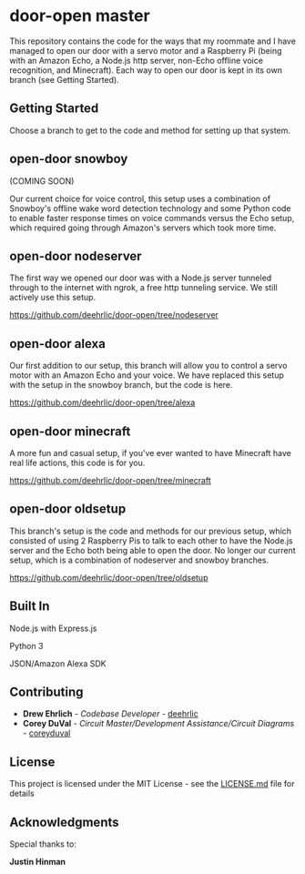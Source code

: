 # door-open master

This repository contains the code for the ways that my roommate and I have managed to open our door with a servo motor and a Raspberry Pi (being with an Amazon Echo, a Node.js http server, non-Echo offline voice recognition, and Minecraft). Each way to open our door is kept in its own branch (see Getting Started).

## Getting Started

Choose a branch to get to the code and method for setting up that system.

## open-door snowboy
(COMING SOON)

Our current choice for voice control, this setup uses a combination of Snowboy's offline wake word detection technology and some Python code to enable faster response times on voice commands versus the Echo setup, which required going through Amazon's servers which took more time. 

## open-door nodeserver

The first way we opened our door was with a Node.js server tunneled through to the internet with ngrok, a free http tunneling service. We still actively use this setup.

https://github.com/deehrlic/door-open/tree/nodeserver

## open-door alexa

Our first addition to our setup, this branch will allow you to control a servo motor with an Amazon Echo and your voice. We have replaced this setup with the setup in the snowboy branch, but the code is here.

https://github.com/deehrlic/door-open/tree/alexa

## open-door minecraft

A more fun and casual setup, if you've ever wanted to have Minecraft have real life actions, this code is for you.

https://github.com/deehrlic/door-open/tree/minecraft

## open-door oldsetup 

This branch's setup is the code and methods for our previous setup, which consisted of using 2 Raspberry Pis to talk to each other to have the Node.js server and the Echo both being able to open the door. No longer our current setup, which is a combination of nodeserver and snowboy branches.

https://github.com/deehrlic/door-open/tree/oldsetup

## Built In

Node.js with Express.js

Python 3

JSON/Amazon Alexa SDK

## Contributing

* **Drew Ehrlich** - *Codebase Developer* - [deehrlic](https://github.com/deehrlic)
* **Corey DuVal** - *Circuit Master/Development Assistance/Circuit Diagrams* - [coreyduval](https://github.com/coreyduval)

## License

This project is licensed under the MIT License - see the [LICENSE.md](LICENSE.md) file for details

## Acknowledgments

Special thanks to:

**Justin Hinman**
